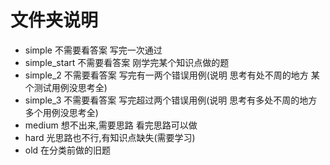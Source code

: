 # 文件夹说明
- simple 不需要看答案 写完一次通过
- simple_start 不需要看答案 刚学完某个知识点做的题
- simple_2 不需要看答案 写完有一两个错误用例(说明 思考有处不周的地方 某个测试用例没思考全)
- simple_3 不需要看答案 写完超过两个错误用例(说明 思考有多处不周的地方 多个用例没思考全)
- medium 想不出来,需要思路 看完思路可以做
- hard 光思路也不行,有知识点缺失(需要学习)
- old 在分类前做的旧题